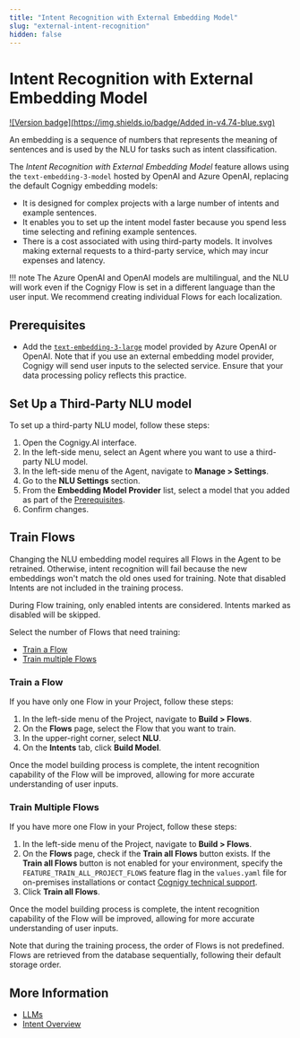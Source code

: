 ```yaml
---
title: "Intent Recognition with External Embedding Model"
slug: "external-intent-recognition"
hidden: false
---
```


# Intent Recognition with External Embedding Model

[![Version badge](https://img.shields.io/badge/Added in-v4.74-blue.svg)](../../../../release-notes/4.74.md)

An embedding is a sequence of numbers that represents the meaning of sentences and is used by the NLU for tasks such as intent classification.

The _Intent Recognition with External Embedding Model_ feature allows
using the `text-embedding-3-model` hosted by OpenAI and Azure OpenAI, replacing the default Cognigy embedding models:

- It is designed for complex projects with a large number of intents and example sentences.
- It enables you to set up the intent model faster because you spend less time selecting and refining example sentences.
- There is a cost associated with using third-party models. It involves making external requests to a third-party service, which may incur expenses and latency.

!!! note
    The Azure OpenAI and OpenAI models are multilingual, and the NLU will work even if the Cognigy Flow is set in a different language than the user input. We recommend creating individual Flows for each localization.

## Prerequisites

- Add the [`text-embedding-3-large`](../../llms.md#add-a-model) model provided by Azure OpenAI or OpenAI. Note that if you use an external embedding model provider, Cognigy will send user inputs to the selected service. Ensure that your data processing policy reflects this practice.

## Set Up a Third-Party NLU model

To set up a third-party NLU model, follow these steps:

1. Open the Cognigy.AI interface. 
2. In the left-side menu, select an Agent where you want to use a third-party NLU model. 
3. In the left-side menu of the Agent, navigate to **Manage > Settings**.
4. Go to the **NLU Settings** section.
5. From the **Embedding Model Provider** list, select a model that you added as part of the [Prerequisites](#prerequisites).
6. Confirm changes.

## Train Flows

Changing the NLU embedding model requires all Flows in the Agent to be retrained. 
Otherwise, intent recognition will fail because the new embeddings won't match the old ones used for training.
Note that disabled Intents are not included in the training process.

During Flow training, only enabled intents are considered. Intents marked as disabled will be skipped.

Select the number of Flows that need training:

- [Train a Flow](#train-a-flow)
- [Train multiple Flows](#train-multiple-flows)

### Train a Flow

If you have only one Flow in your Project, follow these steps:

1. In the left-side menu of the Project, navigate to **Build > Flows**.
2. On the **Flows** page, select the Flow that you want to train.
3. In the upper-right corner, select **NLU**.
4. On the **Intents** tab, click **Build Model**.

Once the model building process is complete, the intent recognition capability of the Flow will be improved, allowing for more accurate understanding of user inputs.

### Train Multiple Flows

If you have more one Flow in your Project, follow these steps:

1. In the left-side menu of the Project, navigate to **Build > Flows**.
2. On the **Flows** page, check if the **Train all Flows** button exists. If the **Train all Flows** button is not enabled for your environment, specify the `FEATURE_TRAIN_ALL_PROJECT_FLOWS` feature flag in the `values.yaml` file for on-premises installations or contact [Cognigy technical support](https://docs.cognigy.com/help/get-help/).
3. Click **Train all Flows**. 

Once the model building process is complete, the intent recognition capability of the Flow will be improved, allowing for more accurate understanding of user inputs.

Note that during the training process, the order of Flows is not predefined. Flows are retrieved from the database sequentially, following their default storage order.

## More Information

- [LLMs](../../llms.md)
- [Intent Overview](../overview.md)
